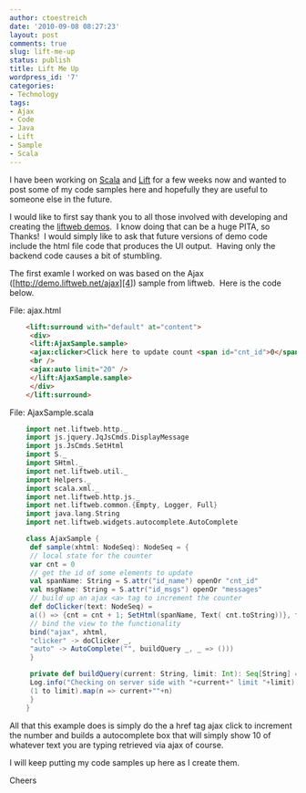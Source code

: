 ```yaml
---
author: ctoestreich
date: '2010-09-08 08:27:23'
layout: post
comments: true
slug: lift-me-up
status: publish
title: Lift Me Up
wordpress_id: '7'
categories:
- Technology
tags:
- Ajax
- Code
- Java
- Lift
- Sample
- Scala
---
```


I have been working on [Scala][1] and [Lift][2] for a few weeks now and wanted
to post some of my code samples here and hopefully they are useful to someone
else in the future.

I would like to first say thank you to all those involved with developing and
creating the [liftweb demos][3].  I know doing that can be a huge PITA, so
Thanks!  I would simply like to ask that future versions of demo code include
the html file code that produces the UI output.  Having only the backend code
causes a bit of stumbling.

The first examle I worked on was based on the Ajax
([http://demo.liftweb.net/ajax][4]) sample from liftweb.  Here is the code
below.

File: ajax.html

``` html
    <lift:surround with="default" at="content">
     <div>
     <lift:AjaxSample.sample>
     <ajax:clicker>Click here to update count <span id="cnt_id">0</span></ajax:clicker>
     <br />
     <ajax:auto limit="20" />
     </lift:AjaxSample.sample>
     </div>
    </lift:surround>
```

File: AjaxSample.scala

``` scala
    import net.liftweb.http._
    import js.jquery.JqJsCmds.DisplayMessage
    import js.JsCmds.SetHtml
    import S._
    import SHtml._
    import net.liftweb.util._
    import Helpers._
    import scala.xml._
    import net.liftweb.http.js._
    import net.liftweb.common.{Empty, Logger, Full}
    import java.lang.String
    import net.liftweb.widgets.autocomplete.AutoComplete

    class AjaxSample {
     def sample(xhtml: NodeSeq): NodeSeq = {
     // local state for the counter
     var cnt = 0
     // get the id of some elements to update
     val spanName: String = S.attr("id_name") openOr "cnt_id"
     val msgName: String = S.attr("id_msgs") openOr "messages"
     // build up an ajax <a> tag to increment the counter
     def doClicker(text: NodeSeq) =
     a(() => {cnt = cnt + 1; SetHtml(spanName, Text( cnt.toString))}, text)
     // bind the view to the functionality
     bind("ajax", xhtml,
     "clicker" -> doClicker _,
     "auto" -> AutoComplete("", buildQuery _, _ => ()))
     }

     private def buildQuery(current: String, limit: Int): Seq[String] = {
     Log.info("Checking on server side with "+current+" limit "+limit)
     (1 to limit).map(n => current+""+n)
     }
    }
```

All that this example does is simply do the a href tag ajax click to increment
the number and builds a autocomplete box that will simply show 10 of whatever
text you are typing retrieved via ajax of course.

I will keep putting my code samples up here as I create them.

Cheers

   [1]: http://www.scala-lang.org (Scala)

   [2]: http://www.liftweb.net (Liftweb)

   [3]: http://demo.liftweb.net (liftweb demos)

   [4]: http://demo.liftweb.net/ajax

